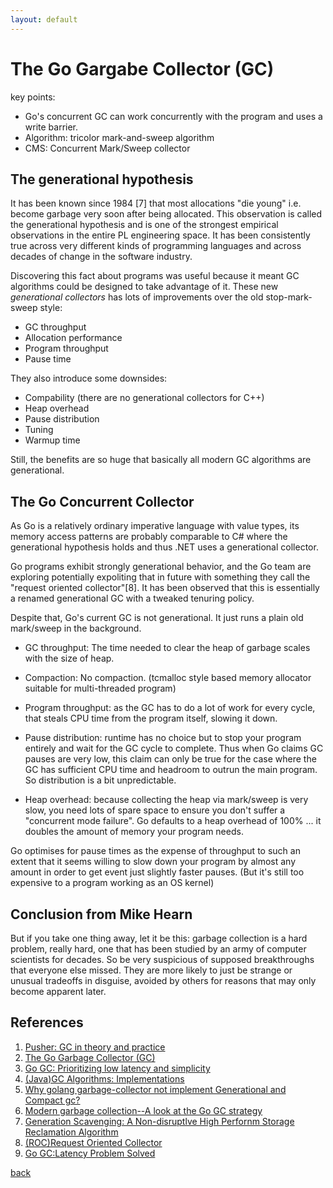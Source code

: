 ```yaml
---
layout: default
---
```


# The Go Gargabe Collector (GC)

key points:
- Go's concurrent GC can work concurrently with the program and uses a write barrier.
- Algorithm: tricolor mark-and-sweep algorithm
- CMS: Concurrent Mark/Sweep collector

## The generational hypothesis

It has been known since 1984 [7] that most allocations "die young" i.e.
become garbage very soon after being allocated. This observation is called
the generational hypothesis and is one of the strongest empirical observations
in the entire PL engineering space. It has been consistently true across very
different kinds of programming languages and across decades of change in the
software industry.

Discovering this fact about programs was useful because it meant GC algorithms
could be designed to take advantage of it. These new *generational collectors*
has lots of improvements over the old stop-mark-sweep style:

- GC throughput
- Allocation performance
- Program throughput
- Pause time

They also introduce some downsides:

- Compability (there are no generational collectors for C++)
- Heap overhead
- Pause distribution
- Tuning
- Warmup time

Still, the benefits are so huge that basically all modern GC algorithms are
generational.

## The Go Concurrent Collector

As Go is a relatively ordinary imperative language with value types, its
memory access patterns are probably comparable to C# where the generational
hypothesis holds and thus .NET uses a generational collector.

Go programs exhibit strongly generational behavior, and the Go team are
exploring potentially expoliting that in future with something they call the
"request oriented collector"[8]. It has been observed that this is essentially
a renamed generational GC with a tweaked tenuring policy.

Despite that, Go's current GC is not generational. It just runs a plain old
mark/sweep in the background.

- GC throughput: The time needed to clear the heap of garbage scales with
  the size of heap.

- Compaction: No compaction. (tcmalloc style based memory allocator suitable
  for multi-threaded program)

- Program throughput: as the GC has to do a lot of work for every cycle, that
  steals CPU time from the program itself, slowing it down.

- Pause distribution: runtime has no choice but to stop your program entirely
  and wait for the GC cycle to complete. Thus when Go claims GC pauses are
  very low, this claim can only be true for the case where the GC has
  sufficient CPU time and headroom to outrun the main program. 
  So distribution is a bit unpredictable.

- Heap overhead: because collecting the heap via mark/sweep is very slow,
  you need lots of spare space to ensure you don't suffer a "concurrent
  mode failure". Go defaults to a heap overhead of 100% ... it doubles the
  amount of memory your program needs.

Go optimises for pause times as the expense of throughput to such an extent
that it seems willing to slow down your program by almost any amount in order
to get event just slightly faster pauses. (But it's still too expensive to
a program working as an OS kernel)

## Conclusion from Mike Hearn

But if you take one thing away, let it be this: garbage collection is a hard problem, really hard, one that has been studied by an army of computer scientists for decades. So be very suspicious of supposed breakthroughs that everyone else missed. They are more likely to just be strange or unusual tradeoffs in disguise, avoided by others for reasons that may only become apparent later.

## References

1. [Pusher: GC in theory and practice](https://making.pusher.com/golangs-real-time-gc-in-theory-and-practice/index.html)
2. [The Go Garbage Collector (GC)](http://www.mtsoukalos.eu/Go-Garbage-Collector)
3. [Go GC: Prioritizing low latency and simplicity](https://blog.golang.org/go15gc)
4. [(Java)GC Algorithms: Implementations](https://plumbr.io/handbook/garbage-collection-algorithms-implementations)
5. [Why golang garbage-collector not implement Generational and Compact gc?](https://groups.google.com/forum/#!msg/golang-nuts/KJiyv2mV2pU/wdBUH1mHCAAJ)
6. [Modern garbage collection--A look at the Go GC strategy](https://blog.plan99.net/modern-garbage-collection-911ef4f8bd8e)
7. [Generation Scavenging: A Non-disruptlve High Perfornm Storage Reclamation Algorithm](http://citeseerx.ist.psu.edu/viewdoc/download?doi=10.1.1.122.4295&rep=rep1&type=pdf)
8. [(ROC)Request Oriented Collector](https://docs.google.com/document/d/1gCsFxXamW8RRvOe5hECz98Ftk-tcRRJcDFANj2VwCB0/edit)
9. [Go GC:Latency Problem Solved](https://talks.golang.org/2015/go-gc.pdf)

[back](../)
